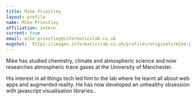 ```yaml
---
title: Mike Priestley
layout: profile
name: Mike Priestley
affiliation: intern
current: true
email: mike-priestley@informaticslab.co.uk
mugshot:  https://images.informaticslab.co.uk/profiles/originals/mike-priestley.jpg
---
```


Mike has studied chemistry, climate and atmospheric science and now researches atmospheric trace gases at the University of Manchester.

His interest in all things tech led him to the lab where he learnt all about web apps and augmented reality. He has now developed an unhealthy obsession with javascript visualisation libraries..

